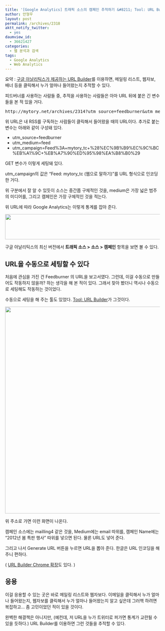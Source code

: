 ```yaml
---
title: '[Google Analytics] 트래픽 소스의 캠페인 추적하기 &#8211; Tool: URL Builder 사용하기'
author: 안형우
layout: post
permalink: /archives/2318
aktt_notify_twitter:
  - yes
daumview_id:
  - 36621427
categories:
  - 웹 분석과 검색
tags:
  - Google Analytics
  - Web Analytics
---
```

요약 : [구글 아날리틱스가 제공하는 URL Builder][1]를 이용하면, 메일링 리스트, 웹자보, 배너 등을 클릭해서 누가 얼마나 들어왔는지 추적할 수 있다.

피드버너를 사용하는 사람들 중, 추적을 사용하는 사람들은 아마 URL 뒤에 붙은 긴 변수들을 본 적 있을 거다.

<pre>http://mytory.net/archives/2314?utm_source=feedburner&utm_medium=feed&utm_campaign=Feed%3A+mytory_tc+%28%EC%9B%B9%EC%9C%BC%EB%A1%9C+%EB%A7%90%ED%95%98%EA%B8%B0%29</pre>

위 URL은 내 RSS를 구독하는 사람들이 클릭해서 들어왔을 때의 URL이다. 추가로 붙는 변수는 아래와 같이 구성돼 있다.

*   utm_source=feedburner
*   utm_medium=feed
*   utm\_campaign=Feed%3A+mytory\_tc+%28%EC%9B%B9%EC%9C%BC%EB%A1%9C+%EB%A7%90%ED%95%98%EA%B8%B0%29

GET 변수가 이렇게 세팅돼 있다.

utm\_campaign의 값은 &#8220;Feed: mytory\_tc (웹으로 말하기)&#8221;를 URL 형식으로 인코딩한 거다.

위 구분에서 잘 알 수 있듯이 소스는 중간쯤 구체적인 것을, medium은 가장 넓은 범주의 미디어를, 그리고 캠페인은 가장 구체적인 것을 적는다.

위 URL에 따라 Google Analytics는 이렇게 통계를 잡아 준다.

<img class="aligncenter" src="http://mytory.net/uploads/legacy/google-analytics-url-builder-1.jpg" alt="" width="645" height="82" />

구글 아날리틱스의 최신 버전에서 **트래픽 소스 > 소스 > 캠페인** 항목을 보면 볼 수 있다.

## URL을 수동으로 세팅할 수 있다

처음에 관심을 가진 건 Feedburner 의 URL을 보고서였다. 그런데, 이걸 수동으로 만들어도 작동하지 않을까? 하는 생각을 해 본 적이 있다. 그래서 찾아 봤더니 역시나 수동으로 세팅해도 작동하는 것이었다.

수동으로 세팅을 해 주는 툴도 있었다. [Tool: URL Builder][1]가 그것이다.

<img class="aligncenter" src="http://mytory.net/uploads/legacy/google-analytics-url-builder-2.jpg" alt="" width="676" height="673" />

위 주소로 가면 이런 화면이 나온다.

캠페인 소스에는 mailling4 같은 것을, Medium에는 email 따위를, 캠페인 Name에는 &#8220;2012년 봄 특판 행사&#8221; 따위를 넣으면 된다. 물론 URL도 넣어 준다.

그리고 나서 Generate URL 버튼을 누르면 URL을 뽑아 준다. 한글은 URL 인코딩을 해 주니 편하다.

( [URL Builder Chrome 확장][2]도 있다. )

## 응용

이걸 응용할 수 있는 곳은 바로 메일링 리스트와 웹자보다. 이메일을 클릭해서 누가 얼마나 들어왔는지, 웹자보를 클릭해서 누가 얼마나 들어왔는지 알고 싶은데 그러헥 하려면 복잡하고&#8230; 좀 고민이었던 적이 있을 것이다.

완벽한 해결책은 아니지만, (예컨데, 저 URL을 누가 트위터로 퍼가면 통계가 교란될 수 있을 듯하다.) URL Builder를 이용하면 그런 것들을 추적할 수 있다.

 [1]: http://support.google.com/googleanalytics/bin/answer.py?hl=en&answer=55578
 [2]: https://chrome.google.com/webstore/detail/gaidpiakchgkapdgbnoglpnbccdepnpk
